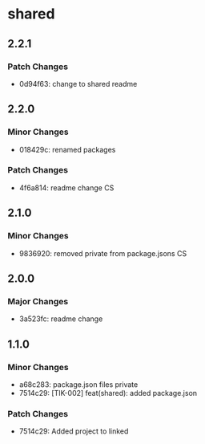 # shared

## 2.2.1

### Patch Changes

- 0d94f63: change to shared readme

## 2.2.0

### Minor Changes

- 018429c: renamed packages

### Patch Changes

- 4f6a814: readme change CS

## 2.1.0

### Minor Changes

- 9836920: removed private from package.jsons CS

## 2.0.0

### Major Changes

- 3a523fc: readme change

## 1.1.0

### Minor Changes

- a68c283: package.json files private
- 7514c29: [TIK-002] feat(shared): added package.json

### Patch Changes

- 7514c29: Added project to linked
